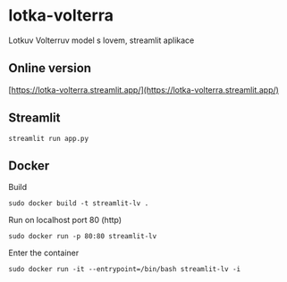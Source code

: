# lotka-volterra

Lotkuv Volterruv model s lovem, streamlit aplikace


## Online version

[https://lotka-volterra.streamlit.app/](https://lotka-volterra.streamlit.app/)


## Streamlit

~~~
streamlit run app.py
~~~


## Docker

Build
~~~
sudo docker build -t streamlit-lv .
~~~

Run on localhost port 80 (http)
~~~
sudo docker run -p 80:80 streamlit-lv
~~~

Enter the container
~~~
sudo docker run -it --entrypoint=/bin/bash streamlit-lv -i
~~~